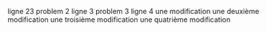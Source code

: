 ligne 23 problem 2
ligne 3 problem 3
ligne 4
une modification
une deuxième modification
une troisième modification
une quatrième modification
